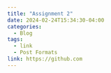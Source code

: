 ```yaml
---
title: "Assignment 2"
date: 2024-02-24T15:34:30-04:00
categories:
  - Blog
tags:
  - link
  - Post Formats
link: https://github.com
---
```


